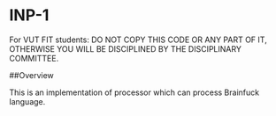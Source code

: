 # INP-1

For VUT FIT students: DO NOT COPY THIS CODE OR ANY PART OF IT, OTHERWISE YOU WILL BE DISCIPLINED BY THE DISCIPLINARY COMMITTEE.

##Overview

This is an implementation of processor which can process Brainfuck language.
